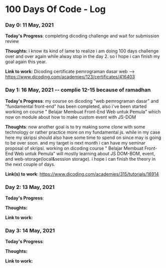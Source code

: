# 100 Days Of Code - Log

### Day 0: 11 May, 2021

**Today's Progress**: completing dicoding challenge and wait for submission review

**Thoughts:** i know its kind of lame to realize i am doing 100 days challenge over and over again while alway stop in the day 2. so i hope i can finish my goal again this year.

**Link to work:** Dicoding certificate pemrograman dasar web --> https://www.dicoding.com/academies/123/certificates/416403 

### Day 1: 16 May, 2021 -- complie 12-15 because of ramadhan

**Today's Progress**: my course on dicoding "web pemrograman dasar" and "fundamental front-end" has been completed, also i've been started working on course " Belajar Membuat Front-End Web untuk Pemula" which now on module about how to make custom event with JS-DOM

**Thoughts**: now another goal is to try making some clone with some technology or rather practice more on my fundamental js. while in my case here my skripsi should also have some time to spend on since may is going to be over soon. and my target is next month i can have my seminar proposal of skripsi. working on dicoding course " Belajar Membuat Front-End Web untuk Pemula" will mostly learning about JS DOM-BOM, event, and web-storage(local&session storage). i hope i can finish the theory in the next couple of days.

**Link(s) to work**: https://www.dicoding.com/academies/315/tutorials/16914

### Day 2: 13 May, 2021

**Today's Progress**: 

**Thoughts:** 

**Link to work:** 

### Day 3: 14 May, 2021

**Today's Progress**: 

**Thoughts:** 

**Link to work:** 

